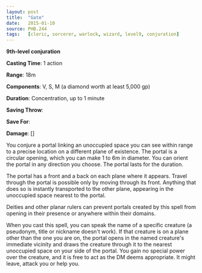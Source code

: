```yaml
---
layout: post
title:  "Gate"
date:   2015-01-10
source: PHB.244
tags:   [cleric, sorcerer, warlock, wizard, level9, conjuration]
---
```


**9th-level conjuration**

**Casting Time**: 1 action

**Range**: 18m

**Components**: V, S, M (a diamond worth at least 5,000 gp)

**Duration**: Concentration, up to 1 minute

**Saving Throw**:

**Save For**:

**Damage**: []

You conjure a portal linking an unoccupied space you can see within range to a precise location on a different plane of existence. The portal is a circular opening, which you can make 1 to 6m in diameter. You can orient the portal in any direction you choose. The portal lasts for the duration.

The portal has a front and a back on each plane where it appears. Travel through the portal is possible only by moving through its front. Anything that does so is instantly transported to the other plane, appearing in the unoccupied space nearest to the portal.

Deities and other planar rulers can prevent portals created by this spell from opening in their presence or anywhere within their domains.

When you cast this spell, you can speak the name of a specific creature (a pseudonym, title or nickname doesn't work). If that creature is on a plane other than the one you are on, the portal opens in the named creature's immediate vicinity and draws the creature through it to the nearest unoccupied space on your side of the portal. You gain no special power over the creature, and it is free to act as the DM deems appropriate. It might leave, attack you or help you.

